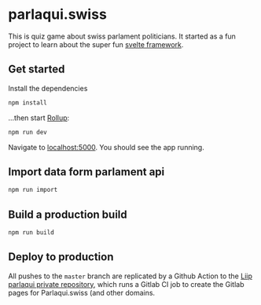 # parlaqui.swiss

This is quiz game about swiss parlament politicians.
It started as a fun project to learn about the super fun [svelte framework](https://svelte.dev/).

## Get started

Install the dependencies

```bash
npm install
```

...then start [Rollup](https://rollupjs.org):

```bash
npm run dev
```

Navigate to [localhost:5000](http://localhost:5000). You should see the app running.

## Import data form parlament api
```bash
npm run import
```

## Build a production build
```bash
npm run build
```

## Deploy to production

All pushes to the `master` branch are replicated by a Github Action to the [Liip parlaqui private repository](https://gitlab.liip.ch/liip/parlaqui), which runs a Gitlab CI job to create the Gitlab pages for Parlaqui.swiss (and other domains.
